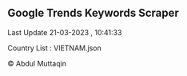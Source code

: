 

## Google Trends Keywords Scraper 
 
Last Update 21-03-2023 , 10:41:33

Country List :
VIETNAM.json



© Abdul Muttaqin 
